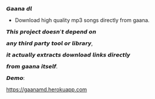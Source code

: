 𝙂𝙖𝙖𝙣𝙖 𝙙𝙡 

* Download high quality mp3 songs directly from gaana.
   
𝙏𝙝𝙞𝙨 𝙥𝙧𝙤𝙟𝙚𝙘𝙩 𝙙𝙤𝙚𝙨𝙣'𝙩 𝙙𝙚𝙥𝙚𝙣𝙙 𝙤𝙣

𝙖𝙣𝙮 𝙩𝙝𝙞𝙧𝙙 𝙥𝙖𝙧𝙩𝙮 𝙩𝙤𝙤𝙡 𝙤𝙧 𝙡𝙞𝙗𝙧𝙖𝙧𝙮,

𝙞𝙩 𝙖𝙘𝙩𝙪𝙖𝙡𝙡𝙮 𝙚𝙭𝙩𝙧𝙖𝙘𝙩𝙨 𝙙𝙤𝙬𝙣𝙡𝙤𝙖𝙙 𝙡𝙞𝙣𝙠𝙨 𝙙𝙞𝙧𝙚𝙘𝙩𝙡𝙮 

𝙛𝙧𝙤𝙢 𝙜𝙖𝙖𝙣𝙖 𝙞𝙩𝙨𝙚𝙡𝙛.
   
   


𝘿𝙚𝙢𝙤:

 https://gaanamd.herokuapp.com
